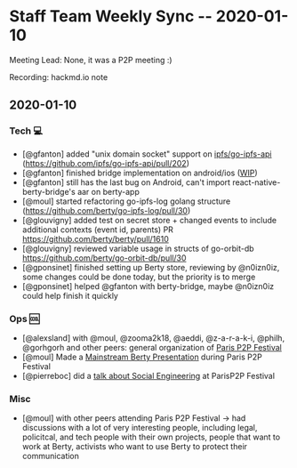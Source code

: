 # Staff Team Weekly Sync -- 2020-01-10

Meeting Lead: None, it was a P2P meeting :)

Recording: hackmd.io note

## 2020-01-10

### Tech :computer:

* [@gfanton] added "unix domain socket" support on [ipfs/go-ipfs-api](https://github.com/ipfs/go-ipfs-api) (https://github.com/ipfs/go-ipfs-api/pull/202)
* [@gfanton] finished bridge implementation on android/ios ([WIP](https://github.com/berty/berty/pull/1566))
* [@gfanton] still has the last bug on Android, can't import react-native-berty-bridge's aar on berty-app
* [@moul] started refactoring go-ipfs-log golang structure (https://github.com/berty/go-ipfs-log/pull/30)
* [@glouvigny] added test on secret store + changed events to include additional contexts (event id, parents) PR https://github.com/berty/berty/pull/1610
* [@glouvigny] reviewed variable usage in structs of go-orbit-db https://github.com/berty/go-orbit-db/pull/30
* [@gponsinet] finished setting up Berty store, reviewing by @n0izn0iz, some changes could be done today, but the priority is to merge
* [@gponsinet] helped @gfanton with berty-bridge, maybe @n0izn0iz could help finish it quickly

### Ops :cool:

* [@alexsland] with @moul, @zooma2k18, @aeddi, @z-a-r-a-k-i, @philh, @gorhgorh and other peers: general organization of [Paris P2P Festival](https://p2p.paris/festival)
* [@moul] Made a [Mainstream Berty Presentation](https://p2p.paris/en/talks/maintream-intro-berty-protocol/) during Paris P2P Festival
* [@pierreboc] did a [talk about Social Engineering](https://p2p.paris/en/talks/social-engineering-mentalist/) at ParisP2P Festival

### Misc

* [@moul] with other peers attending Paris P2P Festival -> had discussions with a lot of very interesting people, including legal, policitcal, and tech people with their own projects, people that want to work at Berty, activists who want to use Berty to protect their communication
